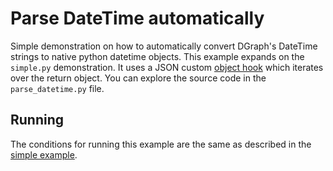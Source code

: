# Parse DateTime automatically

Simple demonstration on how to automatically convert DGraph's DateTime strings to native python datetime objects. This example expands on the `simple.py` demonstration. It uses a JSON custom [object hook](https://docs.python.org/3/library/json.html#encoders-and-decoders) which iterates over the return object. You can explore the source code in the `parse_datetime.py` file.


## Running

The conditions for running this example are the same as described in the [simple example](pydgraph/blob/master/examples/simple/README.md).